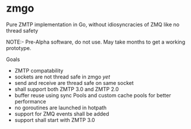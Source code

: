  # zmgo
Pure ZMTP implementation in Go, without idiosyncracies of ZMQ like no thread safety

NOTE:- Pre-Alpha software, do not use. May take months to get a working prototype.

Goals
- ZMTP compatability
- sockets are not thread safe in zmgo *yet*
- send and receive are thread safe on same socket
- shall support both ZMTP 3.0 and ZMTP 2.0 
- buffer reuse using sync Pools and custom cache pools for better performance
- no goroutines are launched in hotpath
- support for ZMQ events shall be added 
- support shall start with ZMTP 3.0

